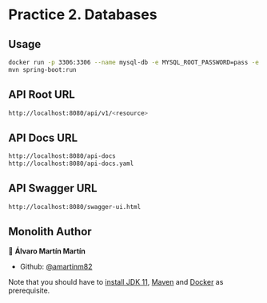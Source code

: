 # Practice 2. Databases

## Usage

```sh
docker run -p 3306:3306 --name mysql-db -e MYSQL_ROOT_PASSWORD=pass -e MYSQL_DATABASE=test -e -d mysql:latest
mvn spring-boot:run
```

## API Root URL

```sh
http://localhost:8080/api/v1/<resource>
```

## API Docs URL

```sh
http://localhost:8080/api-docs
http://localhost:8080/api-docs.yaml
```

## API Swagger URL

```sh
http://localhost:8080/swagger-ui.html
```

## Monolith Author

👤 **Álvaro Martín Martín**

* Github: [@amartinm82](https://github.com/amartinm82)

Note that you should have to [install JDK 11](https://www.oracle.com/java/technologies/javase-jdk11-downloads.html), [Maven](https://maven.apache.org/install.html) and [Docker](https://docs.docker.com/engine/install/) as prerequisite.
